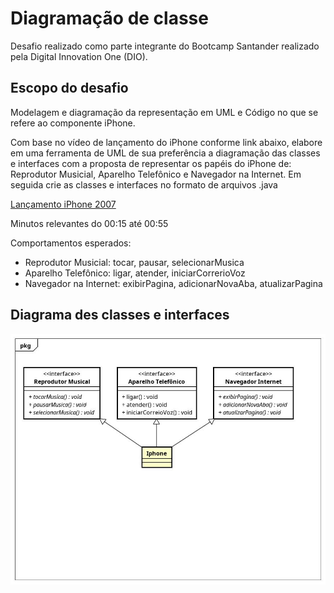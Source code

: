 # Diagramação de classe
Desafio realizado como parte integrante do Bootcamp Santander realizado pela Digital Innovation One (DIO).

## Escopo do desafio
Modelagem e diagramação da representação em UML e Código no que se refere ao componente iPhone.

Com base no vídeo de lançamento do iPhone conforme link abaixo, elabore em uma ferramenta de UML de sua preferência a diagramação das classes e interfaces com a proposta de representar os papéis do iPhone de: Reprodutor Musicial, Aparelho Telefônico e Navegador na Internet. Em seguida crie as classes e interfaces no formato de arquivos .java

[Lançamento iPhone 2007](https://www.youtube.com/watch?v=9ou608QQRq8)

Minutos relevantes do 00:15 até 00:55

Comportamentos esperados:
- Reprodutor Musicial: tocar, pausar, selecionarMusica
- Aparelho Telefônico: ligar, atender, iniciarCorrerioVoz
- Navegador na Internet: exibirPagina, adicionarNovaAba, atualizarPagina

## Diagrama des classes e interfaces

![UML Iphone](./assets/UML_iphone.jpg "Diagrama de classe")
